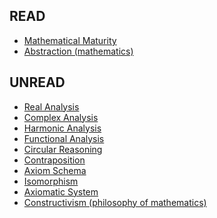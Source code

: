 ## READ

* [Mathematical Maturity](https://en.wikipedia.org/wiki/Mathematical_maturity)
* [Abstraction (mathematics)](https://en.wikipedia.org/wiki/Abstraction_(mathematics))


## UNREAD

* [Real Analysis](https://en.wikipedia.org/wiki/Real_analysis)
* [Complex Analysis](https://en.wikipedia.org/wiki/Complex_analysis)
* [Harmonic Analysis](https://en.wikipedia.org/wiki/Harmonic_analysis)
* [Functional Analysis](https://en.wikipedia.org/wiki/Functional_analysis)
* [Circular Reasoning](https://en.wikipedia.org/wiki/Circular_reasoning)
* [Contraposition](https://en.wikipedia.org/wiki/Contraposition)
* [Axiom Schema](https://en.wikipedia.org/wiki/Axiom_schema)
* [Isomorphism](https://en.wikipedia.org/wiki/Isomorphism)
* [Axiomatic System](https://en.wikipedia.org/wiki/Axiomatic_system)
* [Constructivism (philosophy of mathematics)](https://en.wikipedia.org/wiki/Constructivism_(philosophy_of_mathematics))

